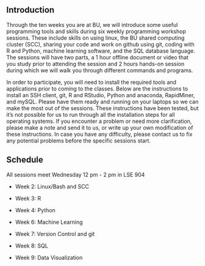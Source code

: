 ## Introduction

Through the ten weeks you are at BU, we will introduce some useful programming tools and skills during six weekly programming workshop sessions. These include skills on using linux, the BU shared computing cluster (SCC), sharing your code and work on github using git, coding with R and Python, machine learning software, and the SQL database language. The sessions will have two parts, a 1 hour offline document or video that you study prior to attending the session and 2 hours hands-on session during which we will walk you through different commands and programs.

In order to participate, you will need to install the required tools and applications prior to coming to the classes. Below are the instructions to install an SSH client, git, R and RStudio, Python and anaconda, RapidMiner, and mySQL. Please have them ready and running on your laptops so we can make the most out of the sessions. These instructions have been tested, but it’s not possible for us to run through all the installation steps for all operating systems. If you encounter a problem or need more clarification, please make a note and send it to us, or write up your own modification of these instructions. In case you have any difficulty, please contact us to fix any potential problems before the specific sessions start.

## Schedule

All sessions meet Wednesday 12 pm - 2 pm in LSE 904

- Week 2: Linux/Bash and SCC

- Week 3: R

- Week 4: Python

- Week 6: Machine Learning

- Week 7: Version Control and git

- Week 8: SQL

 - Week 9: Data Visualization

